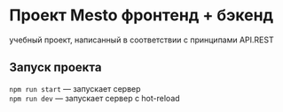 # Проект Mesto фронтенд + бэкенд

учебный проект, написанный в соответствии с принципами API.REST

## Запуск проекта

`npm run start` — запускает сервер   
`npm run dev` — запускает сервер с hot-reload
